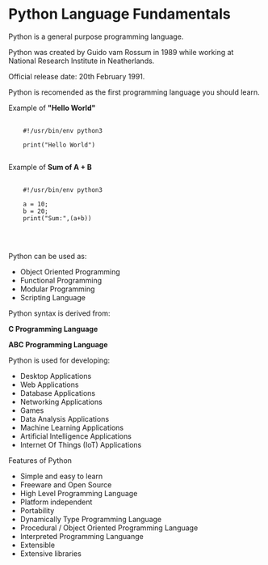 <h1><b>Python Language Fundamentals</b></h1>

<p>Python is a general purpose programming language.</p>
<p>Python was created by Guido vam Rossum in 1989 while working at National Research Institute in Neatherlands.</p>
<p>Official release date: 20th February 1991.</p>
<p>Python is recomended as the first programming language you should learn.</p>

<p>Example of <b>"Hello World"</b>

<pre>
  <code>
    #!/usr/bin/env python3
    
    print("Hello World")
  </code>
</pre>

Example of <b>Sum of A + B</b>

<pre>
  <code>
    #!/usr/bin/env python3
    
    a = 10;
    b = 20;
    print("Sum:",(a+b))
  </code>
</pre>
<br/>

<p>Python can be used as: </p>
<ul>
  <li>Object Oriented Programming</li>
  <li>Functional Programming</li>
  <li>Modular Programming</li>
  <li>Scripting Language</li>
</ul>

<p>Python syntax is derived from: </p>
<p><b>C Programming Language</b></p>
<p><b>ABC Programming Language</b></p>

<p>Python is used for developing: </p>
<ul>
  <li>Desktop Applications</li>
  <li>Web Applications</li>
  <li>Database Applications</li>
  <li>Networking Applications</li>
  <li>Games</li>
  <li>Data Analysis Applications</li>
  <li>Machine Learning Applications</li>
  <li>Artificial Intelligence Applications</li>
  <li>Internet Of Things (IoT) Applications</li>
</ul>

<p>Features of Python</p>

<ul>
  <li>Simple and easy to learn</li>
  <li>Freeware and Open Source</li>
  <li>High Level Programming Language</li>
  <li>Platform independent</li>
  <li>Portability</li>
  <li>Dynamically Type Programming Language</li>
  <li>Procedural / Object Oriented Programming Language</li>
  <li>Interpreted Programming Languange</li>
  <li>Extensible</li>
  <li>Extensive libraries</li>
</ul>
